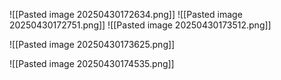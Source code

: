 ![[Pasted image 20250430172634.png]]
![[Pasted image 20250430172751.png]]
![[Pasted image 20250430173512.png]]

![[Pasted image 20250430173625.png]]

![[Pasted image 20250430174535.png]]

